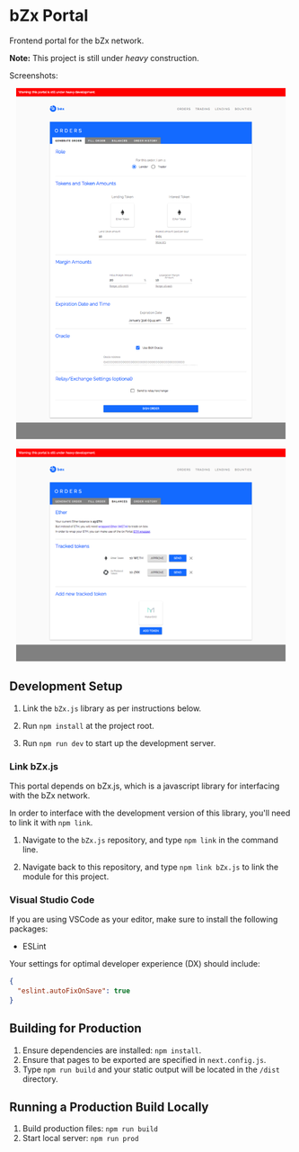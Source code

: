 # bZx Portal

Frontend portal for the bZx network.

__Note:__ This project is still under *heavy* construction.

Screenshots:

<p align="center">
  <img alt="gen_order" src="static/gen_order_screen.png" width="480">
</p>

<p align="center">
  <img alt="balances" src="static/balances_screen.png" width="480">
</p>

## Development Setup

1. Link the `bZx.js` library as per instructions below.

2. Run `npm install` at the project root.

3. Run `npm run dev` to start up the development server.

### Link bZx.js

This portal depends on bZx.js, which is a javascript library for interfacing with the bZx network.

In order to interface with the development version of this library, you'll need to link it with `npm link`.

1. Navigate to the `bZx.js` repository, and type `npm link` in the command line.

2. Navigate back to this repository, and type `npm link bZx.js` to link the module for this project.

### Visual Studio Code

If you are using VSCode as your editor, make sure to install the following packages:

* ESLint

Your settings for optimal developer experience (DX) should include:

```json
{
  "eslint.autoFixOnSave": true
}
```

## Building for Production

1. Ensure dependencies are installed: `npm install`.
2. Ensure that pages to be exported are specified in `next.config.js`.
3. Type `npm run build` and your static output will be located in the `/dist` directory.

## Running a Production Build Locally

1. Build production files: `npm run build`
1. Start local server: `npm run prod`